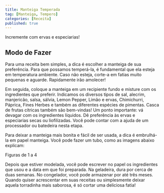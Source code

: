 ```yaml
---
title: Manteiga Temperada
tag: [Manteiga, Tempero]
categories: [Receita]
published: true
---
```


Incremente com ervas e especiarias!

## Modo de Fazer

Para uma receita bem simples, a dica é escolher a manteiga de sua preferência. Para que possamos temperá-la, é fundamental que ela esteja em temperatura ambiente. Caso não esteja, corte-a em fatias muito pequenas e aguarde. Rapidamente irão amolecer!

Em seguida, coloque a manteiga em um recipiente fundo e misture com os ingredientes que preferir. Indicamos os diversos tipos de sal, alecrim, manjericão, salsa, sálvia, Lemon Pepper, Limão e ervas, Chimichurri, Páprica, Fines Herbes e também as diferentes espécies de pimentas. Casca de frutas cítricas também são bem-vindas! Um ponto importante: vá devagar com os ingredientes líquidos. Dê preferência às ervas e especiarias secas ou liofilizadas. Você pode contar com a ajuda de um processador ou batedeira nesta etapa.

Para deixar a manteiga mais bonita e fácil de ser usada, a dica é embrulhá-la em papel manteiga. Você pode fazer um tubo, como as imagens abaixo explicam:

Figuras de 1 a 4

Depois que estiver modelada, você pode escrever no papel os ingredientes que usou e a data em que foi preparada. Na geladeira, dura por cerca de duas semanas. No congelador, você pode armazenar por até três meses. Quando quiser acrescentar em suas receitas ou simplesmente deixar aquela torradinha mais saborosa, é só cortar uma deliciosa fatia!


